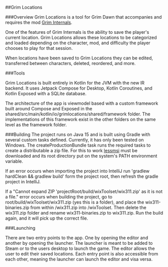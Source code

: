 ##Grim Locations

###Overview
Grim Locations is a tool for Grim Dawn that accompanies and requires the mod [Grim Internals](https://forums.crateentertainment.com/t/tool-grim-internals).

One of the features of Grim Internals is the ability to save the player's current location. Grim Locations allows these locations to be categorized and loaded depending on the character, mod, and difficulty the player chooses to play for that session.

When locations have been saved to Grim Locations they can be edited, transferred between characters, deleted, reordered, and more.

###Tools

Grim Locations is built entirely in Kotlin for the JVM with the new IR backend. It uses Jetpack Compose for Desktop, Kotlin Coroutines, and Kotlin Exposed with a SQLite database.

The architecture of the app is viewmodel based with a custom framework built around Compose and Exposed in the shared/src/main/kotlin/io/grimlocations/shared/framework folder. The implementations of this framework exist in the other folders on the same level as the framework folder.

###Building
The project runs on Java 15 and is built using Gradle with several custom tasks defined. Currently, it has only been tested on Windows. The createProductionBundle task runs the required tasks to create a distributable a zip file. For this to work [lessmsi](https://lessmsi.activescott.com/) must be downloaded and its root directory put on the system's PATH environment variable.

If an error occurs when importing the project into IntelliJ run 'gradlew hardClean && gradlew build' form the project root, then refresh the gradle project in IntelliJ.

If a "Cannot expand ZIP 'projectRoot/build/wixToolset/wix311.zip' as it is not a file." error occurs when building the project, go to root/build/wixToolset/wix311.zip (yes this is a folder), and place the wix311-binaries.zip from within /wix311.zip into /wixToolset. Then delete the wix311.zip folder and rename wix311-binaries.zip to wix311.zip. Run the build again, and it will pick up the correct file.


###Launching

There are two entry points to the app. One by opening the editor and another by opening the launcher. The launcher is meant to be added to Steam or to the users desktop to launch the game. The editor allows the user to edit their saved locations. Each entry point is also accessible from each other, meaning the launcher can launch the editor and visa versa.


